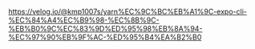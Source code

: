 https://velog.io/@kmp1007s/yarn%EC%9C%BC%EB%A1%9C-expo-cli-%EC%84%A4%EC%B9%98-%EC%8B%9C-%EB%B0%9C%EC%83%9D%ED%95%98%EB%8A%94-%EC%97%90%EB%9F%AC-%ED%95%B4%EA%B2%B0
